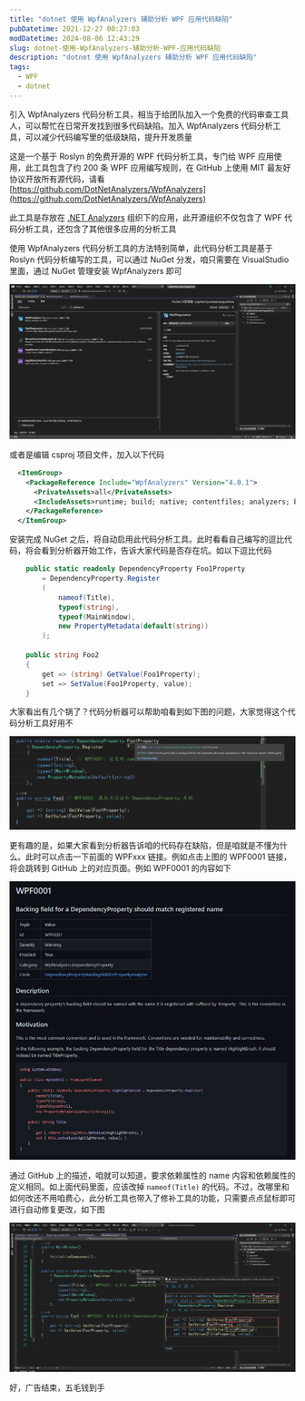 ```yaml
---
title: "dotnet 使用 WpfAnalyzers 辅助分析 WPF 应用代码缺陷"
pubDatetime: 2021-12-27 00:27:03
modDatetime: 2024-08-06 12:43:29
slug: dotnet-使用-WpfAnalyzers-辅助分析-WPF-应用代码缺陷
description: "dotnet 使用 WpfAnalyzers 辅助分析 WPF 应用代码缺陷"
tags:
  - WPF
  - dotnet
---
```





引入 WpfAnalyzers 代码分析工具，相当于给团队加入一个免费的代码审查工具人，可以帮忙在日常开发找到很多代码缺陷。加入 WpfAnalyzers 代码分析工具，可以减少代码编写里的低级缺陷，提升开发质量

<!--more-->


<!-- CreateTime:2021/12/27 8:27:03 -->

<!-- 发布 -->

这是一个基于 Roslyn 的免费开源的 WPF 代码分析工具，专门给 WPF 应用使用，此工具包含了约 200 条 WPF 应用编写规则，在 GitHub 上使用 MIT 最友好协议开放所有源代码，请看 [https://github.com/DotNetAnalyzers/WpfAnalyzers](https://github.com/DotNetAnalyzers/WpfAnalyzers)

此工具是存放在 [.NET Analyzers](https://github.com/DotNetAnalyzers) 组织下的应用，此开源组织不仅包含了 WPF 代码分析工具，还包含了其他很多应用的分析工具

使用 WpfAnalyzers 代码分析工具的方法特别简单，此代码分析工具是基于 Roslyn 代码分析编写的工具，可以通过 NuGet 分发，咱只需要在 VisualStudio 里面，通过 NuGet 管理安装 WpfAnalyzers 即可

![](images/img-modify-cc3e930e29f092be11067c522c9094d4.jpg)

或者是编辑 csproj 项目文件，加入以下代码

```xml
  <ItemGroup>
    <PackageReference Include="WpfAnalyzers" Version="4.0.1">
      <PrivateAssets>all</PrivateAssets>
      <IncludeAssets>runtime; build; native; contentfiles; analyzers; buildtransitive</IncludeAssets>
    </PackageReference>
  </ItemGroup>
```

安装完成 NuGet 之后，将自动启用此代码分析工具。此时看看自己编写的逗比代码，将会看到分析器开始工作，告诉大家代码是否存在坑。如以下逗比代码

```csharp
    public static readonly DependencyProperty Foo1Property
        = DependencyProperty.Register
        (
            nameof(Title),
            typeof(string),
            typeof(MainWindow),
            new PropertyMetadata(default(string))
        );

    public string Foo2
    {
        get => (string) GetValue(Foo1Property);
        set => SetValue(Foo1Property, value);
    }
```

大家看出有几个锅了？代码分析器可以帮助咱看到如下图的问题，大家觉得这个代码分析工具好用不

![](images/img-modify-c36d872a792797fdbea9cb14065dff17.jpg)

更有趣的是，如果大家看到分析器告诉咱的代码存在缺陷，但是咱就是不懂为什么。此时可以点击一下前面的 WPFxxx 链接。例如点击上图的 WPF0001 链接，将会跳转到 GitHub 上的对应页面。例如 WPF0001 的内容如下

![](images/img-modify-dc0e5ef9ddd2bbbb6c505169a609685b.jpg)

通过 GitHub 上的描述，咱就可以知道，要求依赖属性的 name 内容和依赖属性的定义相同。如上面代码里面，应该改掉 `nameof(Title)` 的代码。不过，改哪里和如何改还不用咱费心，此分析工具也带入了修补工具的功能，只需要点点鼠标即可进行自动修复更改，如下图

![](images/img-modify-9610638fe7f75779b64f1c9bdb5397ea.jpg)

好，广告结束，五毛钱到手

